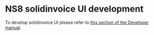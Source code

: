 # NS8 solidinvoice UI development

To develop solidinvoice UI please refer to [this section of the Developer manual](https://nethserver.github.io/ns8-core/ui/modules/#module-ui-development).
